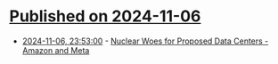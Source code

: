# [Published on 2024-11-06](index.md)

* [2024-11-06, 23:53:00](https://soylentnews.org/article.pl?sid=24/11/05/1940209&from=rss) - [Nuclear Woes for Proposed Data Centers - Amazon and Meta](https://soylentnews.org/article.pl?sid=24/11/05/1940209&from=rss)

